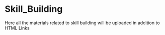 # Skill_Building
Here all the materials related to skill building will be uploaded in addition to HTML Links
